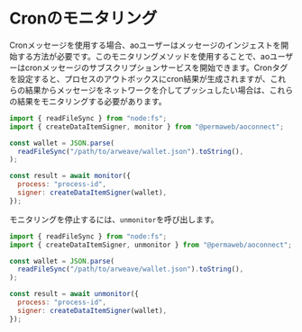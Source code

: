 # Cronのモニタリング

Cronメッセージを使用する場合、aoユーザーはメッセージのインジェストを開始する方法が必要です。このモニタリングメソッドを使用することで、aoユーザーはcronメッセージのサブスクリプションサービスを開始できます。Cronタグを設定すると、プロセスのアウトボックスにcron結果が生成されますが、これらの結果からメッセージをネットワークを介してプッシュしたい場合は、これらの結果をモニタリングする必要があります。

```js
import { readFileSync } from "node:fs";
import { createDataItemSigner, monitor } from "@permaweb/aoconnect";

const wallet = JSON.parse(
  readFileSync("/path/to/arweave/wallet.json").toString(),
);

const result = await monitor({
  process: "process-id",
  signer: createDataItemSigner(wallet),
});
```

モニタリングを停止するには、`unmonitor`を呼び出します。

```js
import { readFileSync } from "node:fs";
import { createDataItemSigner, unmonitor } from "@permaweb/aoconnect";

const wallet = JSON.parse(
  readFileSync("/path/to/arweave/wallet.json").toString(),
);

const result = await unmonitor({
  process: "process-id",
  signer: createDataItemSigner(wallet),
});
```
